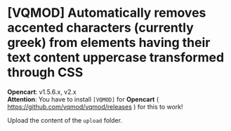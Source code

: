 # [VQMOD] Automatically removes accented characters (currently greek) from elements having their text content uppercase transformed through CSS

**Opencart**: v1.5.6.x, v2.x  
**Attention**: You have to install `[VQMOD]` for **Opencart** ( https://github.com/vqmod/vqmod/releases ) for this to work!

Upload the content of the `upload` folder.
